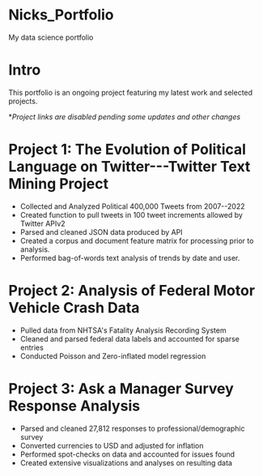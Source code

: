 # Nicks_Portfolio
My data science portfolio

# Intro
This portfolio is an ongoing project featuring my latest work and selected projects.  

&ast;*Project links are disabled pending some updates and other changes*

# Project 1:  The Evolution of Political Language on Twitter---Twitter Text Mining Project
* Collected and Analyzed Political 400,000 Tweets from 2007--2022
* Created function to pull tweets in 100 tweet increments allowed by Twitter APIv2
* Parsed and cleaned JSON data produced by API
* Created a corpus and document feature matrix for processing prior to analysis.
* Performed bag-of-words text analysis of trends by date and user.

# Project 2: Analysis of Federal Motor Vehicle Crash Data
* Pulled data from NHTSA's Fatality Analysis Recording System
* Cleaned and parsed federal data labels and accounted for sparse entries
* Conducted Poisson and Zero-inflated model regression

# Project 3:  Ask a Manager Survey Response Analysis
* Parsed and cleaned 27,812 responses to professional/demographic survey
* Converted currencies to USD and adjusted for inflation
* Performed spot-checks on data and accounted for issues found
* Created extensive visualizations and analyses on resulting data
